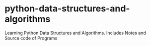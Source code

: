 # python-data-structures-and-algorithms
Learning Python Data Structures and Algorithms. Includes Notes and Source code of Programs
